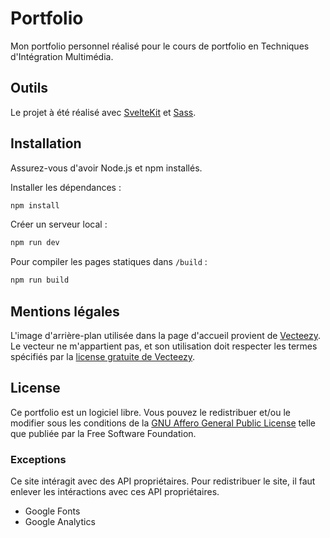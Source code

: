 # Portfolio

Mon portfolio personnel réalisé pour le cours de portfolio en Techniques d'Intégration Multimédia.

## Outils

Le projet à été réalisé avec [SvelteKit](https://svelte.dev/) et [Sass](https://sass-lang.com/).

## Installation

Assurez-vous d'avoir Node.js et npm installés.

Installer les dépendances :

```bash
npm install
```

Créer un serveur local :

```bash
npm run dev
```

Pour compiler les pages statiques dans `/build` :

```bash
npm run build
```

## Mentions légales

L'image d'arrière-plan utilisée dans la page d'accueil provient de [Vecteezy](https://www.vecteezy.com/vector-art/9302817-vector-red-horizontal-landscape-with-fog-forest-spruce-fir-and-morning-sunlight-autumn-season-illustration-of-panoramic-view-silhouette-mist-and-orange-mountains-fall-trees-fire-in-the-woods).
Le vecteur ne m'appartient pas, et son utilisation doit respecter les termes spécifiés par la [license gratuite de Vecteezy](https://www.vecteezy.com/licensing-agreement).

## License

Ce portfolio est un logiciel libre.
Vous pouvez le redistribuer et/ou le modifier sous les conditions de la [GNU Affero General Public License](https://www.gnu.org/licenses/agpl-3.0.html) telle que publiée par la Free Software Foundation.


### Exceptions

Ce site intéragit avec des API propriétaires. Pour redistribuer le site, il faut enlever les intéractions avec ces API propriétaires.

- Google Fonts
- Google Analytics
